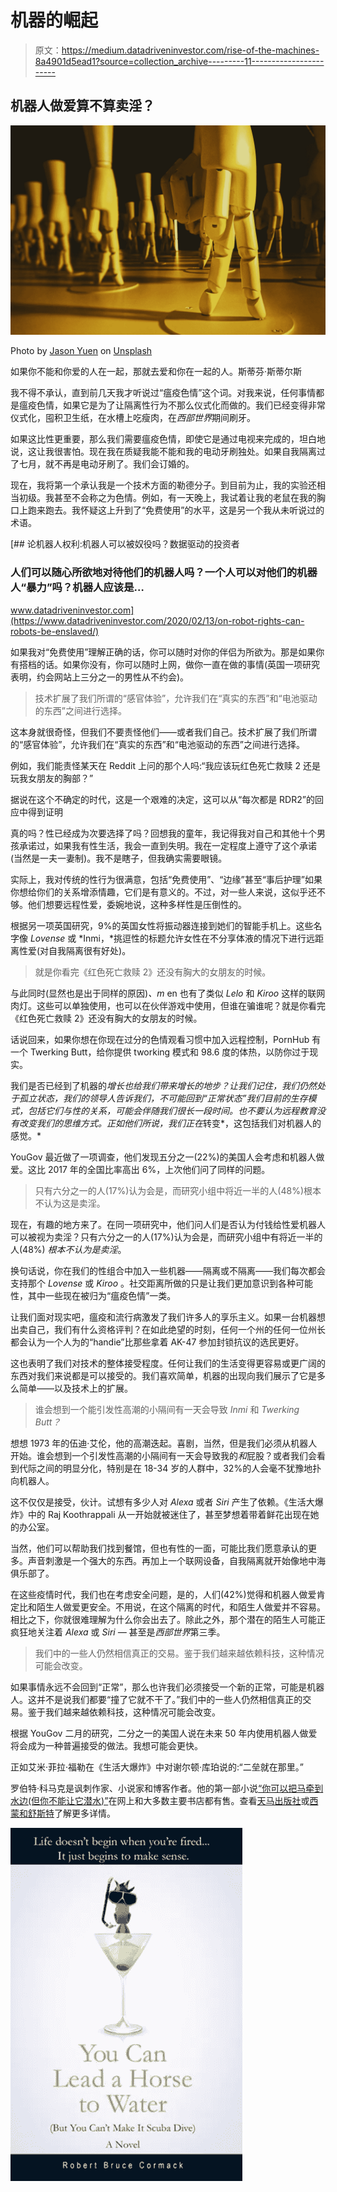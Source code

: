 # 机器的崛起

> 原文：<https://medium.datadriveninvestor.com/rise-of-the-machines-8a4901d5ead1?source=collection_archive---------11----------------------->

## 机器人做爱算不算卖淫？

![](img/02ee1cc20c4bc521797a213cbc75e524.png)

Photo by [Jason Yuen](https://unsplash.com/@fanfandyuen?utm_source=unsplash&utm_medium=referral&utm_content=creditCopyText) on [Unsplash](https://unsplash.com/s/photos/sex-robots?utm_source=unsplash&utm_medium=referral&utm_content=creditCopyText)

如果你不能和你爱的人在一起，那就去爱和你在一起的人。斯蒂芬·斯蒂尔斯

我不得不承认，直到前几天我才听说过“瘟疫色情”这个词。对我来说，任何事情都是瘟疫色情，如果它是为了让隔离性行为不那么仪式化而做的。我们已经变得非常仪式化，囤积卫生纸，在水槽上吃瘦肉，在*西部世界*期间刷牙。

如果这比性更重要，那么我们需要瘟疫色情，即使它是通过电视来完成的，坦白地说，这让我很害怕。现在我在质疑我能不能和我的电动牙刷独处。如果自我隔离过了七月，就不再是电动牙刷了。我们会订婚的。

现在，我将第一个承认我是一个技术方面的勒德分子。到目前为止，我的实验还相当初级。我甚至不会称之为色情。例如，有一天晚上，我试着让我的老鼠在我的胸口上跑来跑去。我怀疑这上升到了“免费使用”的水平，这是另一个我从未听说过的术语。

[](https://www.datadriveninvestor.com/2020/02/13/on-robot-rights-can-robots-be-enslaved/) [## 论机器人权利:机器人可以被奴役吗？数据驱动的投资者

### 人们可以随心所欲地对待他们的机器人吗？一个人可以对他们的机器人“暴力”吗？机器人应该是…

www.datadriveninvestor.com](https://www.datadriveninvestor.com/2020/02/13/on-robot-rights-can-robots-be-enslaved/) 

如果我对“免费使用”理解正确的话，你可以随时对你的伴侣为所欲为。那是如果你有搭档的话。如果你没有，你可以随时上网，做你一直在做的事情(英国一项研究表明，约会网站上三分之一的男性从不约会)。

> 技术扩展了我们所谓的“感官体验”，允许我们在“真实的东西”和“电池驱动的东西”之间进行选择。

这本身就很奇怪，但我们不要责怪他们——或者我们自己。技术扩展了我们所谓的“感官体验”，允许我们在“真实的东西”和“电池驱动的东西”之间进行选择。

例如，我们能责怪某天在 Reddit 上问的那个人吗:“我应该玩红色死亡救赎 2 还是玩我女朋友的胸部？”

据说在这个不确定的时代，这是一个艰难的决定，这可以从“每次都是 RDR2”的回应中得到证明

真的吗？性已经成为次要选择了吗？回想我的童年，我记得我对自己和其他十个男孩承诺过，如果我有性生活，我会一直到失明。我在一定程度上遵守了这个承诺(当然是一夫一妻制)。我不是瞎子，但我确实需要眼镜。

实际上，我对传统的性行为很满意，包括“免费使用”、“边缘”甚至“事后护理”如果你想给你们的关系增添情趣，它们是有意义的。不过，对一些人来说，这似乎还不够。他们想要远程性爱，委婉地说，这种多样性是压倒性的。

根据另一项英国研究，9%的英国女性将振动器连接到她们的智能手机上。这些名字像 *Lovense* 或 *Inmi，*挑逗性的标题允许女性在不分享体液的情况下进行远距离性爱(对自我隔离很有好处)。

> 就是你看完《红色死亡救赎 2》还没有胸大的女朋友的时候。

与此同时(显然也是出于同样的原因)*、m* en 也有了类似 *Lelo* 和 *Kiroo* 这样的联网肉灯。这些可以单独使用，也可以在伙伴游戏中使用，但谁在骗谁呢？就是你看完《红色死亡救赎 2》还没有胸大的女朋友的时候。

话说回来，如果你想在你现在过分的色情观看习惯中加入远程控制，PornHub 有一个 Twerking Butt，给你提供 tworking 模式和 98.6 度的体热，以防你过于现实。

我们是否已经到了机器的*增长也给我们带来增长的地步？让我们记住，我们仍然处于孤立状态，我们的领导人告诉我们，不可能回到“正常状态”我们目前的生存模式，包括它们与性的关系，可能会伴随我们很长一段时间。也不要认为远程教育没有改变我们的思维方式。正如他们所说，我们正在*转变*，这包括我们对机器人的感觉。*

YouGov 最近做了一项调查，他们发现五分之一(22%)的美国人会考虑和机器人做爱。这比 2017 年的全国比率高出 6%，上次他们问了同样的问题。

> 只有六分之一的人(17%)认为会是，而研究小组中将近一半的人(48%)根本不认为这是卖淫。

现在，有趣的地方来了。在同一项研究中，他们问人们是否认为付钱给性爱机器人可以被视为卖淫？只有六分之一的人(17%)认为会是，而研究小组中有将近一半的人(48%) *根本不认为是卖淫*。

换句话说，你在我们的性组合中加入一些机器——隔离或不隔离——我们每次都会支持那个 *Lovense* 或 *Kiroo* 。社交距离所做的只是让我们更加意识到各种可能性，其中一些现在被归为“瘟疫色情”一类。

让我们面对现实吧，瘟疫和流行病激发了我们许多人的享乐主义。如果一台机器想出卖自己，我们有什么资格评判？在如此绝望的时刻，任何一个州的任何一位州长都会认为一个人为的“handie”比那些拿着 AK-47 参加封锁抗议的选民更好。

这也表明了我们对技术的整体接受程度。任何让我们的生活变得更容易或更广阔的东西对我们来说都是可以接受的。我们喜欢简单，机器的出现向我们展示了它是多么简单——以及技术上的扩展。

> 谁会想到一个能引发性高潮的小隔间有一天会导致 *Inmi* 和 *Twerking Butt？*

想想 1973 年的伍迪·艾伦，他的高潮迭起。喜剧，当然，但是我们必须从机器人开始。谁会想到一个引发性高潮的小隔间有一天会导致我的*和*屁股？或者我们会看到代际之间的明显分化，特别是在 18-34 岁的人群中，32%的人会毫不犹豫地扑向机器人。

这不仅仅是接受，伙计。试想有多少人对 *Alexa* 或者 *Siri* 产生了依赖。《生活大爆炸》中的 Raj Koothrappali 从一开始就被迷住了，甚至梦想着带着鲜花出现在她的办公室。

当然，他们可以帮助我们找到餐馆，但也有性的一面，可能比我们愿意承认的更多。声音刺激是一个强大的东西。再加上一个联网设备，自我隔离就开始像地中海俱乐部了。

在这些疫情时代，我们也在考虑安全问题，是的，人们(42%)觉得和机器人做爱肯定比和陌生人做爱更安全。不用说，在这个隔离的时代，和陌生人做爱并不容易。相比之下，你就很难理解为什么你会出去了。除此之外，那个潜在的陌生人可能正疯狂地关注着 *Alexa* 或 *Siri —* 甚至是*西部世界*第三季。

> 我们中的一些人仍然相信真正的交易。鉴于我们越来越依赖科技，这种情况可能会改变。

如果事情永远不会回到“正常”，那么也许我们必须接受一个新的正常，可能是机器人。这并不是说我们都要“撞了它就不干了。”我们中的一些人仍然相信真正的交易。鉴于我们越来越依赖科技，这种情况可能会改变。

根据 YouGov 二月的研究，二分之一的美国人说在未来 50 年内使用机器人做爱将会成为一种普遍接受的做法。我想可能会更快。

正如艾米·菲拉·福勒在《生活大爆炸》中对谢尔顿·库珀说的:“二垒就在那里。”

罗伯特·科马克是讽刺作家、小说家和博客作者。他的第一部小说[“你可以把马牵到水边(但你不能让它潜水)”](http://robertcormack.net/)在网上和大多数主要书店都有售。查看[天马出版社](http://skyhorsepublishing.com/)或[西蒙和舒斯特](http://simonandschuster.ca/)了解更多详情。

![](img/88e0d637333fe144177372b0cd6b07e8.png)